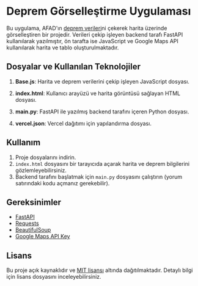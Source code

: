 # Deprem Görselleştirme Uygulaması

Bu uygulama, AFAD'ın [deprem verileri](https://deprem.afad.gov.tr/last-earthquakes.html)ni çekerek harita üzerinde görselleştiren bir projedir. Verileri çekip işleyen backend tarafı FastAPI kullanılarak yazılmıştır, ön tarafta ise JavaScript ve Google Maps API kullanılarak harita ve tablo oluşturulmaktadır.

## Dosyalar ve Kullanılan Teknolojiler

1. **Base.js**: Harita ve deprem verilerini çekip işleyen JavaScript dosyası.

2. **index.html**: Kullanıcı arayüzü ve harita görüntüsü sağlayan HTML dosyası.

3. **main.py**: FastAPI ile yazılmış backend tarafını içeren Python dosyası.

4. **vercel.json**: Vercel dağıtımı için yapılandırma dosyası.

## Kullanım

1. Proje dosyalarını indirin.
2. `index.html` dosyasını bir tarayıcıda açarak harita ve deprem bilgilerini gözlemleyebilirsiniz.
3. Backend tarafını başlatmak için `main.py` dosyasını çalıştırın (yorum satırındaki kodu açmanız gerekebilir).

## Gereksinimler

- [FastAPI](https://fastapi.tiangolo.com/)
- [Requests](https://docs.python-requests.org/en/latest/)
- [BeautifulSoup](https://www.crummy.com/software/BeautifulSoup/)
- [Google Maps API Key](https://developers.google.com/maps/gmp-get-started)

## Lisans

Bu proje açık kaynaklıdır ve [MIT lisansı](LICENSE) altında dağıtılmaktadır. Detaylı bilgi için lisans dosyasını inceleyebilirsiniz.